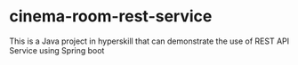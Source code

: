 # cinema-room-rest-service
This is a Java project in hyperskill that can demonstrate the use of REST API Service using Spring boot
